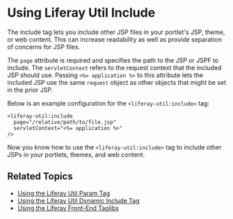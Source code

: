 # Using Liferay Util Include

The include tag lets you include other JSP files in your portlet's JSP, theme, or web content. This can increase readability as well as provide separation of concerns for JSP files. 

The `page` attribute is required and specifies the path to the JSP or JSPF to include. The `servletContext` refers to the request context that the included JSP should use. Passing `<%= application %>` to this attribute lets the included JSP use the same `request` object as other objects that might be set in the prior JSP. 

Below is an example configuration for the `<liferay-util:include>` tag:

```markup
<liferay-util:include 
  page="/relative/path/to/file.jsp" 
  servletContext="<%= application %>"
/>
```

Now you know how to use the `<liferay-util:include>` tag to include other JSPs in your portlets, themes, and web content. 

## Related Topics

- [Using the Liferay Util Param Tag](./liferay-util-param.md)
- [Using the Liferay Util Dynamic Include Tag](./liferay-util-dynamic-include.md)
- [Using the Liferay Front-End Taglibs](../clay-tag-library.md)